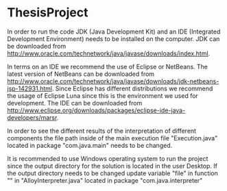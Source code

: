 # ThesisProject
In order to run the code JDK (Java Development Kit) and an IDE (Integrated Development Environment) needs 
to be installed on the computer. JDK can be downloaded from http://www.oracle.com/technetwork/java/javase/downloads/index.html. 
	
In terms on an IDE we recommend the use of Eclipse or NetBeans. The latest version of NetBeans can be downloaded from http://www.oracle.com/technetwork/java/javase/downloads/jdk-netbeans-jsp-142931.html. Since Eclipse has different distributions we recommend the usage of Eclipse Luna since this is the environment we used for development. The IDE can be downloaded from http://www.eclipse.org/downloads/packages/eclipse-ide-java-developers/marsr. 
	
In order to see the different results of the interpretation of different components the file path inside of the main execution file "Execution.java" located in package "com.java.main" needs to be changed. 

It is recommended to use Windows operating system to run the project since the output directory for the solution is located in the user Desktop. If the output directory needs to be changed update variable "file" in function "" in "AlloyInterpreter.java" located in package "com.java.interpreter"
